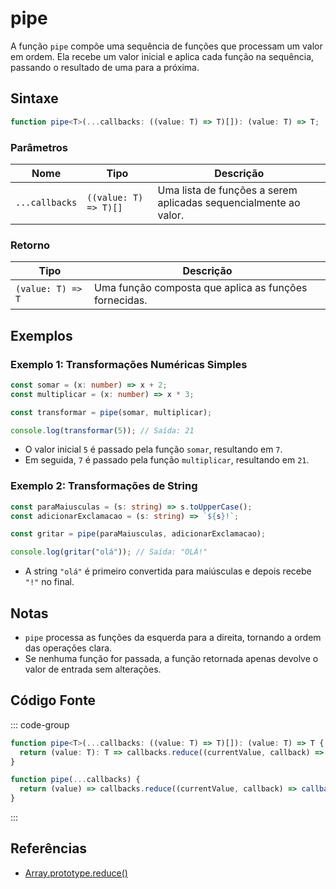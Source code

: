 # pipe

A função `pipe` compõe uma sequência de funções que processam um valor em ordem. Ela recebe um valor inicial e aplica cada função na sequência, passando o resultado de uma para a próxima.

## Sintaxe

```typescript
function pipe<T>(...callbacks: ((value: T) => T)[]): (value: T) => T;
```

### Parâmetros

| Nome          | Tipo                          | Descrição                                                       |
|---------------|-------------------------------|-----------------------------------------------------------------|
| `...callbacks` | `((value: T) => T)[]`         | Uma lista de funções a serem aplicadas sequencialmente ao valor.|

### Retorno

| Tipo              | Descrição                                               |
|-------------------|---------------------------------------------------------|
| `(value: T) => T` | Uma função composta que aplica as funções fornecidas.    |

## Exemplos

### Exemplo 1: Transformações Numéricas Simples
```typescript
const somar = (x: number) => x + 2;
const multiplicar = (x: number) => x * 3;

const transformar = pipe(somar, multiplicar);

console.log(transformar(5)); // Saída: 21
```

- O valor inicial `5` é passado pela função `somar`, resultando em `7`.
- Em seguida, `7` é passado pela função `multiplicar`, resultando em `21`.

### Exemplo 2: Transformações de String
```typescript
const paraMaiusculas = (s: string) => s.toUpperCase();
const adicionarExclamacao = (s: string) => `${s}!`;

const gritar = pipe(paraMaiusculas, adicionarExclamacao);

console.log(gritar("olá")); // Saída: "OLÁ!"
```

- A string `"olá"` é primeiro convertida para maiúsculas e depois recebe `"!"` no final.

## Notas

- `pipe` processa as funções da esquerda para a direita, tornando a ordem das operações clara.
- Se nenhuma função for passada, a função retornada apenas devolve o valor de entrada sem alterações.

## Código Fonte

::: code-group
```typescript
function pipe<T>(...callbacks: ((value: T) => T)[]): (value: T) => T {
  return (value: T): T => callbacks.reduce((currentValue, callback) => callback(currentValue), value);
}
```

```javascript
function pipe(...callbacks) {
  return (value) => callbacks.reduce((currentValue, callback) => callback(currentValue), value);
}
```
:::

## Referências

- [Array.prototype.reduce()](https://developer.mozilla.org/pt-BR/docs/Web/JavaScript/Reference/Global_Objects/Array/Reduce)